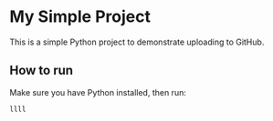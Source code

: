 # My Simple Project

This is a simple Python project to demonstrate uploading to GitHub.

## How to run

Make sure you have Python installed, then run:

```bash
llll
